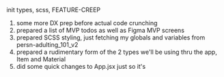 init types, scss, FEATURE-CREEP
1. some more DX prep before actual code crunching
2. prepared a list of MVP todos as well as Figma MVP screens
3. prepared SCSS styling, just fetching my globals and variables from persn-adulting_101_v2
4. prepared a rudimentary form of the 2 types we'll be using thru the app, Item and Material
5. did some quick changes to App.jsx just so it's